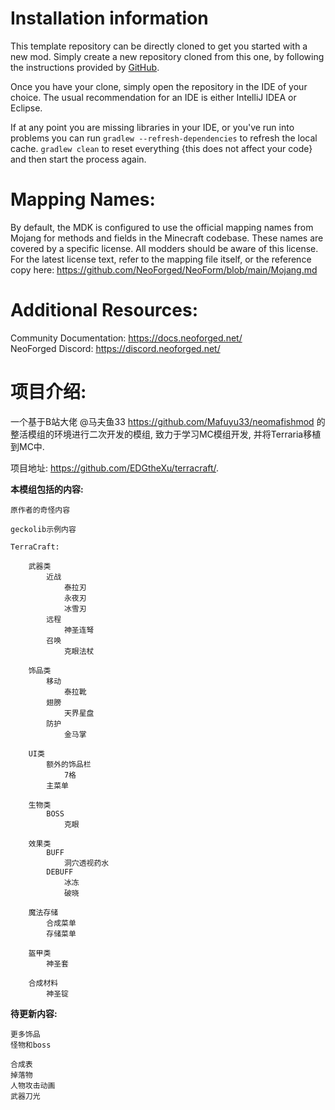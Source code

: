 
Installation information
=======

This template repository can be directly cloned to get you started with a new
mod. Simply create a new repository cloned from this one, by following the
instructions provided by [GitHub](https://docs.github.com/en/repositories/creating-and-managing-repositories/creating-a-repository-from-a-template).

Once you have your clone, simply open the repository in the IDE of your choice. The usual recommendation for an IDE is either IntelliJ IDEA or Eclipse.

If at any point you are missing libraries in your IDE, or you've run into problems you can
run `gradlew --refresh-dependencies` to refresh the local cache. `gradlew clean` to reset everything 
{this does not affect your code} and then start the process again.

Mapping Names:
============
By default, the MDK is configured to use the official mapping names from Mojang for methods and fields 
in the Minecraft codebase. These names are covered by a specific license. All modders should be aware of this
license. For the latest license text, refer to the mapping file itself, or the reference copy here:
https://github.com/NeoForged/NeoForm/blob/main/Mojang.md

Additional Resources: 
==========
Community Documentation: https://docs.neoforged.net/  
NeoForged Discord: https://discord.neoforged.net/


项目介绍:
==================================
一个基于B站大佬
@马夫鱼33 https://github.com/Mafuyu33/neomafishmod 
的整活模组的环境进行二次开发的模组,
致力于学习MC模组开发,
并将Terraria移植到MC中.

项目地址: https://github.com/EDGtheXu/terracraft/.


**本模组包括的内容:**

    原作者的奇怪内容

    geckolib示例内容

    TerraCraft:

        武器类
            近战
                泰拉刃
                永夜刃
                冰雪刃
            远程
                神圣连弩
            召唤
                克眼法杖

        饰品类
            移动
                泰拉靴
            翅膀
                天界星盘
            防护
                金马掌

        UI类
            额外的饰品栏
                7格
            主菜单

        生物类
            BOSS
                克眼

        效果类
            BUFF
                洞穴透视药水
            DEBUFF
                冰冻
                破晓
        
        魔法存储
            合成菜单
            存储菜单

        盔甲类
            神圣套
            
        合成材料
            神圣锭
        

**待更新内容:**

    更多饰品
    怪物和boss
    
    合成表
    掉落物
    人物攻击动画
    武器刀光
    
    
    
